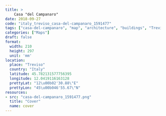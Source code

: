 ```yaml
---
title: > 
    Casa "del Campanaro"
date: 2018-09-27
code: "italy_treviso_casa-del-campanaro_1591477"
tags: ["casa-del-campanaro", "map", "architecture", "buildings", "Treviso", "Italy"]
categories: ["Maps"]
draft: false
format:
  width: 210
  height: 297
  unit: 'mm'
location:
  place: "Treviso"
  country: "Italy"
  latitude: 45.782131577756395
  longitude: 12.0419116163128
  prettyLat: "12\u00b02'30.88\"E"
  prettyLon: "45\u00b046'55.67\"N"
resources:
- src: "casa-del-campanaro_1591477.png"
  title: "Cover"
  name: cover
---
```

